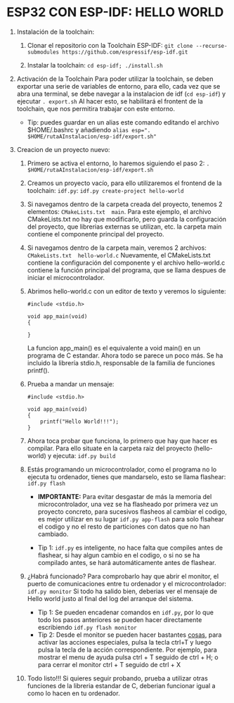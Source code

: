 # ESP32 CON ESP-IDF: HELLO WORLD

1. Instalación de la toolchain:
    1. Clonar el repositorio con la Toolchain ESP-IDF: `git clone --recurse-submodules https://github.com/espressif/esp-idf.git`
    
    2. Instalar la toolchain: `cd esp-idf; ./install.sh`

2. Activación de la Toolchain
    Para poder utilizar la toolchain, se deben exportar una serie de variables de entorno, para ello, cada vez que se abra una terminal, se debe navegar a la instalacion de idf (`cd esp-idf`) y ejecutar `. export.sh`
    Al hacer esto, se habilitará el frontent de la toolchain, que nos permitira trabajar con este entorno.
    - Tip: puedes guardar en un alias este comando editando el archivo $HOME/.bashrc y añadiendo `alias esp=". $HOME/rutaAInstalacion/esp-idf/export.sh"`

3. Creacion de un proyecto nuevo:
    1. Primero se activa el entorno, lo haremos siguiendo el paso 2: `. $HOME/rutaAInstalacion/esp-idf/export.sh`
    
    2. Creamos un proyecto vacío, para ello utilizaremos el frontend de la toolchain: `idf.py`: `idf.py create-project hello-world`
    
    3. Si navegamos dentro de la carpeta creada del proyecto, tenemos 2 elementos: `CMakeLists.txt  main`. 
        Para este ejemplo, el archivo CMakeLists.txt no hay que modificarlo, pero guarda la configuración del proyecto, que librerias externas se utilizan, etc. la carpeta main contiene el componente principal del proyecto.
    
    4. Si navegamos dentro de la carpeta main, veremos 2 archivos: `CMakeLists.txt  hello-world.c`
        Nuevamente, el CMakeLists.txt contiene la configuración del componente y el archivo hello-world.c contiene la función principal del programa, que se llama despues de iniciar el microcontrolador.
    
    5. Abrimos hello-world.c con un editor de texto y veremos lo siguiente:
        ```
        #include <stdio.h>

        void app_main(void)
        {

        }
        ```
        La funcion app_main() es el equivalente a void main() en un programa de C estandar. Ahora todo se parece un poco más. Se ha incluido la librería stdio.h, responsable de la familia de funciones printf().
    
    6. Prueba a mandar un mensaje:
        ```
        #include <stdio.h>

        void app_main(void)
        {
            printf("Hello World!!!");
        }
        ```
    7. Ahora toca probar que funciona, lo primero que hay que hacer es compilar. Para ello situate en la carpeta raiz del proyecto (hello-world) y ejecuta: `idf.py build`
    
    8. Estás programando un microcontrolador, como el programa no lo ejecuta tu ordenador, tienes que mandarselo, esto se llama flashear: `idf.py flash`
        - **IMPORTANTE:** Para evitar desgastar de más la memoria del microcontrolador, una vez se ha flasheado por primera vez un proyecto concreto, para sucesivos flasheos al cambiar el codigo, es mejor utilizar en su lugar `idf.py app-flash` para solo flsahear el codigo y no el resto de particiones con datos que no han cambiado.
        
        - Tip 1: `idf.py` es inteligente, no hace falta que compiles antes de flashear, si hay algun cambio en el codigo, o si no se ha compilado antes, se hará automáticamente antes de flashear.
    
    9. ¿Habrá funcionado? Para comprobarlo hay que abrir el monitor, el puerto de comunicaciones entre tu ordenador y el microcontrolador: `idf.py monitor`
        Si todo ha salido bien, deberias ver el mensaje de Hello world justo al final del log del arranque del sistema.
        - Tip 1: Se pueden encadenar comandos en `idf.py`, por lo que todo los pasos anteriores se pueden hacer directamente escribiendo `idf.py flash monitor`
        - Tip 2: Desde el monitor se pueden hacer bastantes [cosas](https://docs.espressif.com/projects/esp-idf/en/stable/esp32/api-guides/tools/idf-monitor.html), para activar las acciones especiales, pulsa la tecla ctrl+T y luego pulsa la tecla de la acción correspondiente. Por ejemplo, para mostrar el menu de ayuda pulsa ctrl + T seguido de ctrl + H; o para cerrar el monitor ctrl + T seguido de ctrl + X

    10. Todo listo!!! Si quieres seguir probando, prueba a utilizar otras funciones de la libreria estandar de C, deberian funcionar igual a como lo hacen en tu ordenador.
